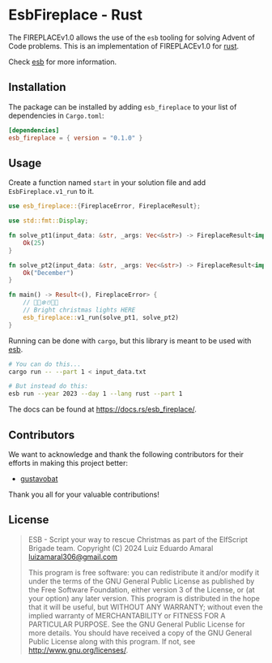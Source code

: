 # EsbFireplace - Rust

The FIREPLACEv1.0 allows the use of the `esb` tooling for solving Advent of Code problems.
This is an implementation of FIREPLACEv1.0 for [rust](https://www.rust-lang.org/).

Check [esb](https://github.com/luxedo/esb) for more information.

## Installation

The package can be installed by adding `esb_fireplace` to your list of dependencies in `Cargo.toml`:

```toml
[dependencies]
esb_fireplace = { version = "0.1.0" }
```

## Usage

Create a function named `start` in your solution file and add `EsbFireplace.v1_run` to it.

```rust
use esb_fireplace::{FireplaceError, FireplaceResult};

use std::fmt::Display;

fn solve_pt1(input_data: &str, _args: Vec<&str>) -> FireplaceResult<impl Display> {
    Ok(25)
}

fn solve_pt2(input_data: &str, _args: Vec<&str>) -> FireplaceResult<impl Display> {
    Ok("December")
}

fn main() -> Result<(), FireplaceError> {
    // 🎅🎄❄️☃️🎁🦌
    // Bright christmas lights HERE
    esb_fireplace::v1_run(solve_pt1, solve_pt2)
}
```

Running can be done with `cargo`, but this library is meant to be used with [esb](https://github.com/luxedo/esb).

```bash
# You can do this...
cargo run -- --part 1 < input_data.txt

# But instead do this:
esb run --year 2023 --day 1 --lang rust --part 1
```

The docs can be found at <https://docs.rs/esb_fireplace/>.

## Contributors

We want to acknowledge and thank the following contributors for their efforts in making this project better:

- [gustavobat](https://github.com/gustavobat)

Thank you all for your valuable contributions!

## License

> ESB - Script your way to rescue Christmas as part of the ElfScript Brigade team.
> Copyright (C) 2024 Luiz Eduardo Amaral <luizamaral306@gmail.com>
>
> This program is free software: you can redistribute it and/or modify
> it under the terms of the GNU General Public License as published by
> the Free Software Foundation, either version 3 of the License, or
> (at your option) any later version.
> This program is distributed in the hope that it will be useful,
> but WITHOUT ANY WARRANTY; without even the implied warranty of
> MERCHANTABILITY or FITNESS FOR A PARTICULAR PURPOSE. See the
> GNU General Public License for more details.
> You should have received a copy of the GNU General Public License
> along with this program. If not, see <http://www.gnu.org/licenses/>.
